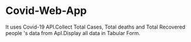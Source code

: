 # Covid-Web-App
It uses Covid-19 API.Collect Total Cases, Total deaths and Total Recovered people 's data from ApI.Display all data in Tabular Form.
